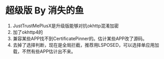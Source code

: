 # 超级版 By 消失的鱼

1. JustTrustMePlusX是升级版能够对抗okhttp混淆加密
2. 加了okhttp4的
3. 兼容某些APP找不到CertificatePinner的。估计某些APP改了源码。
4. 去掉了选择判断，现在是全局拦截，推荐用LSPOSED，可以选择单应用加载，不然有些APP估计出不来。
